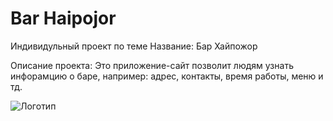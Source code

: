 # Bar Haipojor
 Индивидульный проект по теме 
 Название: Бар Хайпожор 
  
 Описание проекта: Это приложение-сайт позволит людям узнать инфорамцию о баре, например: адрес, контакты, время работы, меню и тд. 
  

![Логотип](https://logo-suggestion.renderforest.com/suggestions-images/66b5/9e55/66b59e551fe3194960151f7a42827e4b.png "Логотип GitHub")

